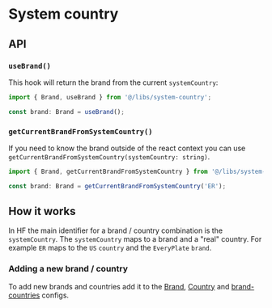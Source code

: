 # System country

## API

### `useBrand()`

This hook will return the brand from the current `systemCountry`:

```ts
import { Brand, useBrand } from '@/libs/system-country';

const brand: Brand = useBrand();
```

### `getCurrentBrandFromSystemCountry()`

If you need to know the brand outside of the react context you can use `getCurrentBrandFromSystemCountry(systemCountry: string)`.

```ts
import { Brand, getCurrentBrandFromSystemCountry } from '@/libs/system-country';

const brand: Brand = getCurrentBrandFromSystemCountry('ER');
```

## How it works

In HF the main identifier for a brand / country combination is the `systemCountry`. The `systemCountry` maps to a brand and a "real" country. For example `ER` maps to the `US` `country` and the `EveryPlate` `brand`.

### Adding a new brand / country

To add new brands and countries add it to the [Brand](./Brand.ts), [Country](./Country.ts) and [brand-countries](./brandCountries.ts) configs.
